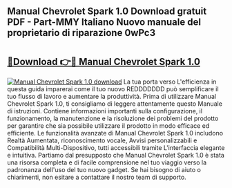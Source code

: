 ## Manual Chevrolet Spark 1.0 Download gratuit PDF - Part-MMY Italiano Nuovo manuale del proprietario di riparazione 0wPc3

# <h2><a href="http://dfb462.blite.top/?on=Manual+Chevrolet+Spark+1.0">🔗Download 👉🔴 Manual Chevrolet Spark 1.0</a></h2>

[![Manual Chevrolet Spark 1.0 download](https://i.imgur.com/lujVjoI.png)](http://dfb462.blite.top/?on=Manual+Chevrolet+Spark+1.0)
La tua porta verso L'efficienza in questa guida imparerai come il tuo nuovo REDDDDDDD può semplificare il tuo flusso di lavoro e aumentare la produttività. Prima di utilizzare Manual Chevrolet Spark 1.0, ti consigliamo di leggere attentamente questo Manuale di istruzioni. Contiene informazioni importanti sulla configurazione, il funzionamento, la manutenzione e la risoluzione dei problemi del prodotto per garantire che sia possibile utilizzare il prodotto in modo efficace ed efficiente. Le funzionalità avanzate di Manual Chevrolet Spark 1.0 includono Realtà Aumentata, riconoscimento vocale, Avvisi personalizzabili e Compatibilità Multi-Dispositivo, tutti accessibili tramite L'interfaccia elegante e intuitiva. Partiamo dal presupposto che Manual Chevrolet Spark 1.0 è stata una risorsa completa e di facile comprensione nel tuo viaggio verso la padronanza dell'uso del tuo nuovo gadget. Se hai bisogno di aiuto o chiarimenti, non esitare a contattare il nostro team di supporto.
